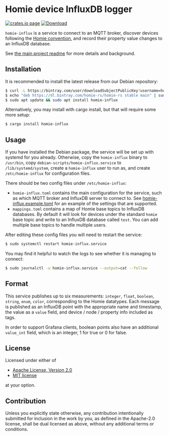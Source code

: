 # Homie device InfluxDB logger

[![crates.io page](https://img.shields.io/crates/v/homie-influx.svg)](https://crates.io/crates/homie-influx)
[![Download](https://api.bintray.com/packages/homie-rs/homie-rs/homie-influx/images/download.svg) ](https://bintray.com/homie-rs/homie-rs/homie-influx/_latestVersion)

`homie-influx` is a service to connect to an MQTT broker, discover devices following the
[Homie convention](https://homieiot.github.io/), and record their property value changes to an
InfluxDB database.

See [the main project readme](https://github.com/alsuren/mijia-homie#readme) for more details and
background.

## Installation

It is recommended to install the latest release from our Debian repository:

```sh
$ curl -L https://bintray.com/user/downloadSubjectPublicKey?username=homie-rs | sudo apt-key add -
$ echo "deb https://dl.bintray.com/homie-rs/homie-rs stable main" | sudo tee /etc/apt/sources.list.d/homie-rs.list
$ sudo apt update && sudo apt install homie-influx
```

Alternatively, you may install with cargo install, but that will require some more setup:

```sh
$ cargo install homie-influx
```

## Usage

If you have installed the Debian package, the service will be set up with systemd for you already.
Otherwise, copy the `homie-influx` binary to `/usr/bin`, copy `debian-scripts/homie-influx.service`
to `/lib/systemd/system`, create a `homie-influx` user to run as, and create `/etc/homie-influx` for
configuration files.

There should be two config files under `/etc/homie-influx`:

- `homie-influx.toml` contains the main configuration for the service, such as which MQTT broker and
  InfluxDB server to connect to. See [homie-influx.example.toml](homie-influx.example.toml) for an
  example of the settings that are supported.
- `mappings.toml` contains a map of Homie base topics to InfluxDB databases. By default it will look
  for devices under the standard `homie` base topic and write to an InfluxDB database called `test`.
  You can add multiple base topics to handle multiple users.

After editing these config files you will need to restart the service:

```sh
$ sudo systemctl restart homie-influx.service
```

You may find it helpful to watch the logs to see whether it is managing to connect:

```sh
$ sudo journalctl -u homie-influx.service --output=cat --follow
```

## Format

This service publishes up to six measurements: `integer`, `float`, `boolean`, `string`, `enum`,
`color`, corresponding to the Homie datatypes. Each message is published as an InfluxDB point with
the appropriate name and timestamp, the value as a `value` field, and device / node / property info
included as tags.

In order to support Grafana clients, boolean points also have an additional `value_int` field, which
is an integer, 1 for true or 0 for false.

## License

Licensed under either of

- [Apache License, Version 2.0](http://www.apache.org/licenses/LICENSE-2.0)
- [MIT license](http://opensource.org/licenses/MIT)

at your option.

## Contribution

Unless you explicitly state otherwise, any contribution intentionally submitted for inclusion in the
work by you, as defined in the Apache-2.0 license, shall be dual licensed as above, without any
additional terms or conditions.
